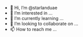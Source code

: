 - 👋 Hi, I’m @starlanduae
- 👀 I’m interested in ...
- 🌱 I’m currently learning ...
- 💞️ I’m looking to collaborate on ...
- 📫 How to reach me ...

<!---
starlanduae/starlanduae is a ✨ special ✨ repository because its `README.md` (this file) appears on your GitHub profile.
You can click the Preview link to take a look at your changes.
--->
